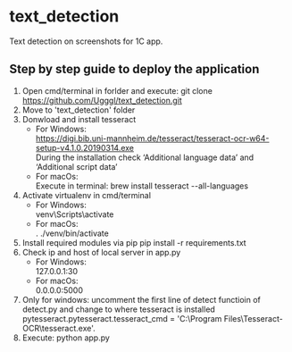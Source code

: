 # text_detection
Text detection on screenshots for 1C app.

Step by step guide to deploy the application
-----------------------------------
1. Open cmd/terminal in forlder and execute: git clone https://github.com/Ugggl/text_detection.git
1. Move to 'text_detection' folder
1. Donwload and install tesseract
    * For Windows:<br />
    https://digi.bib.uni-mannheim.de/tesseract/tesseract-ocr-w64-setup-v4.1.0.20190314.exe<br />
    During the installation check ‘Additional language data’ and ‘Additional script data’
    * For macOs:<br />
    Execute in terminal: brew install tesseract --all-languages
1. Activate virtualenv in cmd/terminal
    * For Windows:<br />
    venv\Scripts\activate
    * For macOs:<br />
    . ./venv/bin/activate
1. Install required modules via pip
    pip install -r requirements.txt
1. Check ip and host of local server in app.py
    * For Windows:<br />
    127.0.0.1:30
    * For macOs:<br />
    0.0.0.0:5000
1. Only for windows: uncomment the first line of detect functioin of detect.py and change to where tesseract is installed
    pytesseract.pytesseract.tesseract_cmd = 'C:\\Program Files\\Tesseract-OCR\\tesseract.exe'.
1. Execute: python app.py

